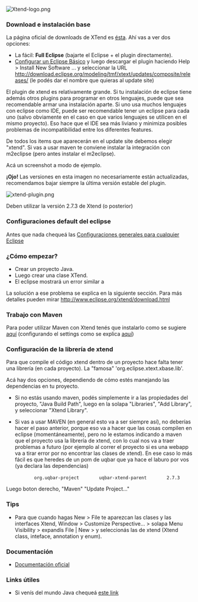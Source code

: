 ![](Xtend-logo.png "Xtend-logo.png")

### Download e instalación base

La página oficial de downloads de XTend es [ésta](http://www.eclipse.org/xtend/download.html). Ahí vas a ver dos opciones:

-   La fácil: **Full Eclipse** (bajarte el Eclipse + el plugin directamente).
-   [Configurar un Eclipse Básico](http://uqbar-wiki.org/index.php?title=Preparacion_de_un_entorno_de_desarrollo_Java) y luego descargar el plugin haciendo Help &gt; Install New Software ... y seleccionar la URL <http://download.eclipse.org/modeling/tmf/xtext/updates/composite/releases/> (le podés dar el nombre que quieras al update site)

El plugin de xtend es relativamente grande. Si tu instalación de eclipse tiene además otros plugins para programar en otros lenguajes, puede que sea recomendable armar una instalación aparte. Si uno usa muchos lenguajes con eclipse como IDE, puede ser recomendable tener un eclipse para cada uno (salvo obviamente en el caso en que varios lenguajes se utilicen en el mismo proyecto). Eso hace que el IDE sea más liviano y minimiza posibles problemas de incompatibilidad entre los diferentes features.

De todos los items que aparecerán en el update site debemos elegir "xtend". Si vas a usar maven te conviene instalar la integración con m2eclipse (pero antes instalar el m2eclipse).

Acá un screenshot a modo de ejemplo.

**¡Ojo!** Las versiones en esta imagen no necesariamente están actualizadas, recomendamos bajar siempre la última versión estable del plugin.

![](xtend-plugin.png "xtend-plugin.png")

Deben utilizar la versión 2.7.3 de Xtend (o posterior)

### Configuraciones default del eclipse

Antes que nada chequeá las [Configuraciones generales para cualquier Eclipse](configuraciones-generales-para-cualquier-eclipse.md)

### ¿Cómo empezar?

-   Crear un proyecto Java.
-   Luego crear una clase XTend.
-   El eclipse mostrará un error similar a

La solución a ese problema se explica en la siguiente sección. Para más detalles pueden mirar <http://www.eclipse.org/xtend/download.html>

### Trabajo con Maven

Para poder utilizar Maven con Xtend tenés que instalarlo como se sugiere [aquí](http://uqbar-wiki.org/index.php?title=Gu%C3%ADa_de_Instalaci%C3%B3n_de_Maven) (configurando el settings como se explica [aquí](http://uqbar-wiki.org/index.php?title=Configuraci%C3%B3n_de_Maven_para_poder_utilizar_las_herramientas_de_Uqbar))

### Configuración de la librería de xtend

Para que compile el código xtend dentro de un proyecto hace falta tener una librería (en cada proyecto). La "famosa" 'org.eclipse.xtext.xbase.lib'.

Acá hay dos opciones, dependiendo de cómo estés manejando las dependencias en tu proyecto.

-   Si no estás usando maven, podés simplemente ir a las propiedades del proyecto, "Java Build Path", luego en la solapa "Libraries", "Add Library", y seleccionar "Xtend Library".

<!-- -->

-   Si vas a usar MAVEN (en general esto va a ser siempre así), no deberías hacer el paso anterior, porque eso va a hacer que las cosas compilen en eclipse (momentáneamente), pero no le estamos indicando a maven que el proyecto usa la librería de xtend, con lo cual nos va a traer problemas a futuro (por ejemplo al correr el proyecto si es una webapp va a tirar error por no encontrar las clases de xtend). En ese caso lo más fácil es que heredes de un pom de uqbar que ya hace el laburo por vos (ya declara las dependencias)

`   `<parent>
`       `<groupId>`org.uqbar-project`</groupId>
`       `<artifactId>`uqbar-xtend-parent`</artifactId>
`       `<version>`2.7.3`</version>
`   `</parent>

Luego boton derecho, "Maven" "Update Project..."

### Tips

-   Para que cuando hagas New &gt; File te aparezcan las clases y las interfaces Xtend, Window &gt; Customize Perspective... &gt; solapa Menu Visibility &gt; expandís File | New &gt; y seleccionás las de xtend (Xtend class, inteface, annotation y enum).

### Documentación

-   [Documentación oficial](http://www.eclipse.org/xtend/documentation.html)

### Links útiles

-   Si venís del mundo Java chequeá [este link](http://jnario.org/org/jnario/jnario/documentation/20FactsAboutXtendSpec.html)

